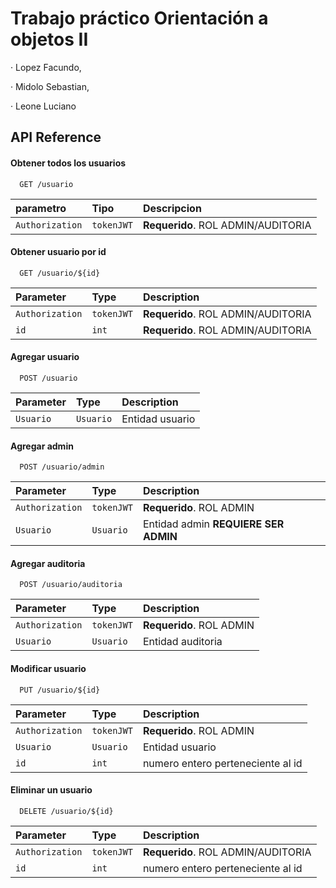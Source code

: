 
# Trabajo práctico Orientación a objetos II

· Lopez Facundo,

· Midolo Sebastian,

· Leone Luciano



## API Reference

#### Obtener todos los usuarios

```http
  GET /usuario
```

| parametro | Tipo     | Descripcion                |
| :-------- | :------- | :------------------------- |
| `Authorization` | `tokenJWT` | **Requerido**. ROL ADMIN/AUDITORIA |

#### Obtener usuario por id

```http
  GET /usuario/${id}
```

| Parameter | Type     | Description                       |
| :-------- | :------- | :-------------------------------- |
| `Authorization` | `tokenJWT` | **Requerido**. ROL ADMIN/AUDITORIA |
| `id`      | `int` | **Requerido**. ROL ADMIN/AUDITORIA |


#### Agregar usuario
```http
  POST /usuario
```

| Parameter | Type     | Description                       |
| :-------- | :------- | :-------------------------------- |
| `Usuario`      | `Usuario` | Entidad usuario |


#### Agregar admin
```http
  POST /usuario/admin
```

| Parameter | Type     | Description                       |
| :-------- | :------- | :-------------------------------- |
| `Authorization` | `tokenJWT` | **Requerido**. ROL ADMIN |
| `Usuario`      | `Usuario` | Entidad admin **REQUIERE SER ADMIN** |

#### Agregar auditoria
```http
  POST /usuario/auditoria
```

| Parameter | Type     | Description                       |
| :-------- | :------- | :-------------------------------- |
| `Authorization` | `tokenJWT` | **Requerido**. ROL ADMIN |
| `Usuario`      | `Usuario` | Entidad auditoria |


#### Modificar usuario
```http
  PUT /usuario/${id}
```

| Parameter | Type     | Description                       |
| :-------- | :------- | :-------------------------------- |
| `Authorization` | `tokenJWT` | **Requerido**. ROL ADMIN |
| `Usuario`      | `Usuario` | Entidad usuario |
| `id`      | `int` | numero entero perteneciente al id |

#### Eliminar un usuario
```http
  DELETE /usuario/${id}
```

| Parameter | Type     | Description                       |
| :-------- | :------- | :-------------------------------- |
| `Authorization` | `tokenJWT` | **Requerido**. ROL ADMIN/AUDITORIA |
| `id`      | `int` | numero entero perteneciente al id |



